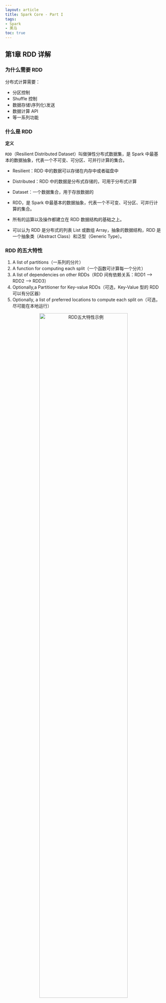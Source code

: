 ```yaml
---
layout: article
title: Spark Core - Part I
tags: 
- Spark
- 黑马
toc: true
---
```


## 第1章 RDD 详解

### 为什么需要 RDD

分布式计算需要：

- 分区控制
- Shuffle 控制
- 数据存储\序列化\发送
- 数据计算 API
- 等一系列功能

### 什么是 RDD

**定义**

`RDD`（Resilient Distributed Dataset）叫做弹性分布式数据集，是 Spark 中最基本的数据抽象，代表一个不可变、可分区、可并行计算的集合。

- Resilient：RDD 中的数据可以存储在内存中或者磁盘中
- Distributed：RDD 中的数据是分布式存储的，可用于分布式计算
- Dataset：一个数据集合，用于存放数据的

- RDD，是 Spark 中最基本的数据抽象，代表一个不可变、可分区、可并行计算的集合。
- 所有的运算以及操作都建立在 RDD 数据结构的基础之上。
- 可以认为 RDD 是分布式的列表 List 或数组 Array，抽象的数据结构，RDD 是一个抽象类（Abstract Class）和泛型（Generic Type）。

### RDD 的五大特性

1. A list of partitions（一系列的分片）
2. A function for computing each split（一个函数可计算每一个分片）
3. A list of dependencies on other RDDs（RDD 间有依赖关系：RDD1 --> RDD2 --> RDD3）
4. Optionally,a Partitioner for Key-value RDDs（可选，Key-Value 型的 RDD 可以有分区器）
5. Optionally, a list of preferred locations to compute each split on（可选，尽可能在本地运行）

<div align="center">
	<img src="https://raw.githubusercontent.com/cocotwp/cocotwp.github.io/master/assets/images/spark基础入门/RDD五大特性示例.png" alt="RDD五大特性示例" width="75%" />
</div>

## 第2章 RDD 编程入门

### RDD 的创建

#### 并行化创建（集合对象）

API：
```python
SparkContext.parallelize(_c_, _numSlices=None_)
```

代码：
```python
from pyspark import SparkConf, SparkContext

if __name__ == '__main__':
    conf = SparkConf().setAppName('myApp').setMaster('local')
    sc = SparkContext(conf=conf)

    rdd = sc.parallelize([1, 2, 3, 4, 5, 6, 7, 8, 9])  # 默认分区数
    print(rdd.getNumPartitions())

    rdd = sc.parallelize([1, 2, 3, 4, 5, 6, 7, 8, 9], 3)  # 指定分区数
    print(rdd.getNumPartitions())

    print(rdd.collect())
```

#### 读取外部数据源

API：
```python
SparkContext.textFile(_name_, _minPartitions=None_, _use_unicode=True_)
```

支持本地文件、HDFS、S3协议

代码：
```python
from pyspark import SparkConf, SparkContext

if __name__ == '__main__':
    conf = SparkConf().setAppName('myApp').setMaster('local')
    sc = SparkContext(conf=conf)

    sc.setLogLevel('INFO')

    file_rdd1 = sc.textFile('./data/input/words.txt')
    print(file_rdd1.getNumPartitions())
    print(file_rdd1.collect())

    file_rdd2 = sc.textFile('./data/input/words.txt', 3)
    print(file_rdd2.getNumPartitions())

    file_rdd3 = sc.textFile('./data/input/words.txt', 100)
    print(file_rdd3.getNumPartitions())
```

API：
```python
SparkContext.wholeTextFiles(path, minPartitions=None, use_unicode=True)
```

适合读取一堆小文件\
同样支持本地文件、HDFS、S3协议

代码：
```python
from pyspark import SparkConf, SparkContext

if __name__ == '__main__':
    conf = SparkConf().setAppName('myApp').setMaster('local')
    sc = SparkContext(conf=conf)

    rdd = sc.wholeTextFiles('./data/input/tiny_files', 3)
    print(rdd.collect())
```

### RDD 算子

**算子是什么**

分布式集合对象上的 API 称为*算子*。

分成两类：
- *转换（Transformation）算子*：返回值仍旧是一个 RDD 的
- *动作（Action）算子*：返回值**不是** RDD 的

> **懒加载**：转换算子只是在构建执行计划，动作算子是一个指令让执行计划开始工作。

### 常用转换算子

#### map

将方法应用到 RDD 中的每个元素

API：
```python
RDD.map(f, preservesPartitioning=False)
```

代码：
```python
from pyspark import SparkConf, SparkContext

if __name__ == '__main__':
    conf = SparkConf().setAppName('myApp').setMaster('local')
    sc = SparkContext(conf=conf)

    rdd = sc.parallelize([1, 2, 3, 4, 5, 6, 7, 8, 9], 3)

    # def double(num):
    #     return num * 2

    # print(rdd.map(double).collect())

    print(rdd.map(lambda x: x * 2).collect())
```

#### flatMap

先进行 map 操作，再进行 **展平** 操作

API：
```python
RDD.flatMap(f, preservesPartitioning=False)
```

代码：
```python
from pyspark import SparkConf, SparkContext

if __name__ == '__main__':
    conf = SparkConf().setAppName('myApp').setMaster('local')
    sc = SparkContext(conf=conf)

    rdd = sc.parallelize(["hello spark", "hello apache", "hello replit"])
    rdd2 = rdd.flatMap(lambda x: x.split(" "))
    print(rdd2.collect())
```

#### reduceByKey

针对 KV 型 RDD，自动按照 key 分组，然后对 value 应用聚合函数。

聚合逻辑如下图：

<div align="center">
	<img src="https://raw.githubusercontent.com/cocotwp/cocotwp.github.io/master/assets/images/sparkcore/reduceByKey算子聚合逻辑.png" alt="reduceByKey算子聚合逻辑" width="50%"/>
</div>

API：
```python
RDD.reduceByKey(func, numPartitions=None, partitionFunc=<function portable_hash>)
```

代码：
```spark
from pyspark import SparkConf, SparkContext

if __name__ == '__main__':
    conf = SparkConf().setAppName('myApp').setMaster('local')
    sc = SparkContext(conf=conf)

    # 实现 WordCount
    rdd = sc.textFile('./data/input/words.txt')
    rdd1 = rdd.flatMap(lambda x: x.split(" "))
    rdd2 = rdd1.map(lambda x: (x, 1))
    rdd3 = rdd2.reduceByKey(lambda a, b: a + b)
    print(rdd3.collect())
```

#### mapValues

针对KV 型 RDD，对 value 应用 map 函数，不影响 key

API：
```python
RDD.mapValues(f)
```

代码：
```python
rdd = sc.parallelize([('a', 1), ('b', 2), ('c', 3)])
print(rdd.mapValues(lambda x: x * 2).collect())
```

#### groupBy

将 RDD 的数据进行分组

API：
```python
RDD.groupBy(f, numPartitions=None, partitionFunc=<function portable_hash>)
```

代码：
```python
rdd = sc.parallelize([('a', 1), ('b', 2), ('c', 1), ('a', 1)])
result = rdd.groupBy(lambda x: x[0])
print(result.map(lambda x: (x[0], list(x[1]))).collect())
```

#### filter

过滤想要保留的数据，返回是 True 的数据被保留，返回时 False 的数据被丢弃

API:
```python
RDD.filter(f)
```

代码：
```python
rdd = sc.parallelize([1, 2, 3, 4, 5, 6, 7, 8, 9], 3)
# 筛选偶数
print(rdd.filter(lambda x: x % 2 == 0).collect())
```

#### distinct 

对 RDD 数据进行去重

API：
```python
RDD.distinct(numPartitions=None)
```

代码：
```python
rdd = sc.parallelize([('a', 1), ('b', 2), ('c', 1), ('a', 1)])
print(rdd.distinct().collect())
```

#### union

一个 RDD 和另一个 RDD 合并

> 只合并，不会去重

> 不同类型的 RDD 也可以合并

API：
```python
RDD.union(other)
```

代码：
```python
rdd1 = sc.parallelize([1, 2, 3])
rdd2 = sc.parallelize(['a', 'b', 'c'])
print(rdd1.union(rdd2).collect())
```

#### join、leftOuterJoin

类似于 SQL 中的 join\
但是，只适用于二元元组，且不能指定关联条件

API：
```python
RDD.join(other, numPartitions=None)
RDD.leftOuterJoin(other, numPartitions=None)
```

代码：
```python
rdd1 = sc.parallelize([('a', 'wang'), ('a', 'li'), ('b', 'zhang'),
					   ('c', 'xu')])
rdd2 = sc.parallelize([('a', 'sales'), ('b', 'tech')])
print(rdd1.join(rdd2).collect())
print(rdd1.leftOuterJoin(rdd2).collect())
```

#### intersection

求两个 RDD 的交集

API：
```python
RDD.intersection(other)
```

代码：
```python
rdd1 = sc.parallelize(['a', 'b', 'c'])
rdd2 = sc.parallelize(['c', 'c', 'd'])
print(rdd1.intersection(rdd2).collect())
```

#### glom

按照分区，将 RDD 划分成 List

 API：
 ```python
 RDD.glom()
 ```
 
代码：
```python
rdd = sc.parallelize([1, 2, 3, 4, 5, 6, 7, 8, 9], 3)
print(rdd.glom().collect())
```

#### groupByKey

针对 KV 型 RDD，自动按照 key 分组

API：
```python
RDD.groupByKey(numPartitions=None, partitionFunc=<function portable_hash>)
```

代码：
```python
rdd = sc.parallelize([('a', 1), ('a',1), ('b',1), ('b',1), ('a',1)])
groupby_rdd = rdd.groupByKey()
print(groupby_rdd.mapValues(lambda x: sum(x)).collect())
```

#### sortBy

对 RDD 进行排序，基于你指定的排序依据

API：
```python
RDD.sortBy(keyfunc, ascending=True, numPartitions=None)
```

代码：
```python
rdd = sc.parallelize([5, 2, 3, 7, 9, 1, 6, 8, 4], 3)
print(rdd.sortBy(lambda x: x, ascending=True, numPartitions=3).collect())
```

#### sortByKey

针对 KV 型 RDD，按照 key 进行排序

API：
```python
RDD.sortByKey(ascending=True, numPartitions=None, keyfunc=<function RDD.<lambda>>)
```

代码：
```python
rdd = sc.parallelize([('a', 1), ('B', 1), ('A', 1), ('b', 1)])
# print(rdd.sortByKey(True).collect())
print(rdd.sortByKey(True, keyfunc=lambda x: str(x).lower()).collect())
```

### 常用动作算子

#### countByKey

统计 key 出现的次数（一般适用于 KV 型 RDD）\
结果为 dict

API：
```python
RDD.countByKey()
```

代码：
```python
rdd = sc.parallelize([('a', 1), ('b', 2), ('c', 1), ('a', 1)])
print(rdd.countByKey())
```

#### collect

将 RDD 各个分区内的数据收集到 Driver 中\
结果为 list 

API：
```python
RDD.collect()
```

#### reduce

对 RDD 数据集按照指定方法进行聚合\
方法中参数和返回值要求类型一致

API：
```python
RDD.reduce(f)
```

代码：
```python
rdd = sc.parallelize([1, 2, 3, 4, 5, 6, 7, 8, 9], 3)
print(rdd.reduce(lambda a, b: a + b))
```

#### fold

和 [[2021-12-10-SparkCore#reduce|reduce]] 类似，按照指定方法进行聚合，但是是带有初始值的\
这个初始值会作用在：分区内聚合、分区间聚合

API：
```python
RDD.fold(zeroValue, op)
```

代码：
```python
rdd = sc.parallelize([1, 2, 3, 4, 5, 6, 7, 8, 9], 3)
print(rdd.fold(10, lambda a, b: a + b))
```

#### first

取出 RDD 的第一个元素

API：
```python
RDD.first()
```

#### take

取 RDD 中前 N 个元素\
结果为 list

API：
```python
RDD.take(num)
```

#### top

对 RDD 进行降序排序后，取前 N 个

API：
```python
RDD.top(num, key=None)
```

#### count

统计 RDD 中有多少条数据

API：
```python
RDD.count()
```

#### takeSample

随机抽样\
参数 `withReplacement` 表示抽样是否允许放回：True 表示允许，False 表示不允许

API：
```python
RDD.takeSample(withReplacement, num, seed=None)
```

代码：
```python
rdd = sc.parallelize([1, 2, 3, 4, 5, 6, 7, 8, 9], 3)
print(rdd.takeSample(True, 3))
```

#### takeOrdered

对 RDD 排序后取前 N 个\
与 [[2021-12-10-SparkCore#top|top]] 不同的是，既可以升序（默认），也可以通过可选的方法实现降序

API：
```python
RDD.takeOrdered(num, key=None)
```

代码：
```python
rdd = sc.parallelize([1, 2, 3, 4, 5, 6, 7, 8, 9], 3)
print(rdd.takeOrdered(5))
print(rdd.takeOrdered(5, key=lambda x: -x))
```

#### foreach

和 [[2021-12-10-SparkCore#map|map]] 类似，将方法应用到 RDD 中的每个元素，**但是**这个方法没有返回值

> 在 Executor 中分布式执行，不需要向 Driver 汇报，因此在某些场景下更加高效。

API：
```python
RDD.foreach(f)
```

代码：
```python
rdd = sc.parallelize([1, 2, 3, 4, 5, 6, 7, 8, 9], 3)
rdd.foreach(lambda x: print(x))
```

#### saveAsTextFile

将 RDD 的数据写入到文本文件中，支持本地文件、HDFS 等

> 和 foreach 类似，由 Executor 分布式执行，是不经过 Driver 的

API：
```python
RDD.saveAsTextFile(path, compressionCodecClass=None)
```

### 分区操作算子

#### mapPartitions

与 [[2021-12-10-SparkCore#map|map]] 不同的是，mapPartitions 中传送的是每个分区的数据，作为一个迭代器（iterator）对象传入过来。

 API：
 ```python
 RDD.mapPartitions(f, preservesPartitioning=False)
 ```
 
 代码：
 ```python
 rdd = sc.parallelize([1, 2, 3, 4, 5, 6, 7, 8, 9], 3)

def f(iterator): 
	yield sum(iterator)

print(rdd.mapPartitions(f).collect())
```

#### foreachPartition

和 [[2021-12-10-SparkCore#foreach|foreach]] 类似，但一次处理的是一整个分区数据

API：
```python
RDD.foreachPartition(f)
```

代码：
```python
rdd = sc.parallelize([1, 2, 3, 4, 5, 6, 7, 8, 9], 3)

def f(iterator): 
	for i in iterator:
		print(i * 2)

rdd.foreachPartition(f)
```

#### partitionBy

对 RDD 进行自定义分区操作

API：
```python
RDD.partitionBy(numPartitions, partitionFunc=<function portable_hash>)
```

代码：
```python
rdd = sc.parallelize([1, 2, 3, 4, 5, 6, 7, 8, 9], 3)
rdd = rdd.map(lambda x: (x, 1))
print(rdd.partitionBy(2, partitionFunc=lambda x: x % 2).glom().collect())
```

#### repartition

修改 RDD 的分区数量（重新分区）

> **注意**：对分区的数量进行操作，一定要慎重

 API：
 ```python
 RDD.repartition(numPartitions)
 ```
 
 #### coalesce
 
 与 [[2021-12-10-SparkCore#repartition|repartition]] 类似，可以修改 RDD 的分区数据\
 不同的是，第2个参数表示增加分区是否需要 `shuffle`，默认是 False\
 如果不指定 `shuffle=True`，则只能减少分区，更加“安全”
 
 API：
 ```python
 RDD.coalesce(numPartitions, shuffle=False)
 ```

